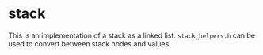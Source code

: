 # stack

This is an implementation of a stack as a linked list. `stack_helpers.h` can be used to convert between stack nodes and values.
